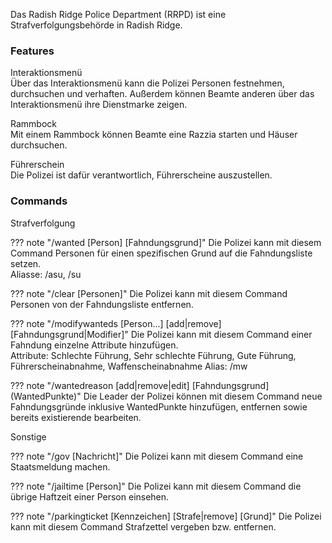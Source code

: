 Das Radish Ridge Police Department (RRPD) ist eine Strafverfolgungsbehörde in Radish Ridge.

### Features

Interaktionsmenü<br>
Über das Interaktionsmenü kann die Polizei Personen festnehmen, durchsuchen und verhaften.
Außerdem können Beamte anderen über das Interaktionsmenü ihre Dienstmarke zeigen.

Rammbock<br>
Mit einem Rammbock können Beamte eine Razzia starten und Häuser durchsuchen.

Führerschein<br>
Die Polizei ist dafür verantwortlich, Führerscheine auszustellen.

### Commands

Strafverfolgung

??? note "/wanted [Person] [Fahndungsgrund]"
    Die Polizei kann mit diesem Command Personen für einen spezifischen Grund auf die Fahndungsliste setzen.<br>
    Aliasse: /asu, /su

??? note "/clear [Personen]"
    Die Polizei kann mit diesem Command Personen von der Fahndungsliste entfernen.

??? note "/modifywanteds [Person...] [add|remove] [Fahndungsgrund|Modifier]"
    Die Polizei kann mit diesem Command einer Fahndung einzelne Attribute hinzufügen.<br>
    Attribute: Schlechte Führung, Sehr schlechte Führung, Gute Führung, Führerscheinabnahme, Waffenscheinabnahme
    Alias: /mw

??? note "/wantedreason [add|remove|edit] [Fahndungsgrund] (WantedPunkte)"
    Die Leader der Polizei können mit diesem Command neue Fahndungsgründe inklusive WantedPunkte hinzufügen, entfernen sowie bereits existierende bearbeiten.

Sonstige

??? note "/gov [Nachricht]"
    Die Polizei kann mit diesem Command eine Staatsmeldung machen.

??? note "/jailtime [Person]"
    Die Polizei kann mit diesem Command die übrige Haftzeit einer Person einsehen.

??? note "/parkingticket [Kennzeichen] [Strafe|remove] [Grund]"
    Die Polizei kann mit diesem Command Strafzettel vergeben bzw. entfernen.